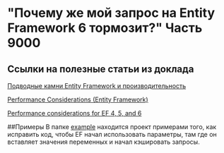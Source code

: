 # "Почему же мой запрос на Entity Framework 6 тормозит?" Часть 9000
## Ссылки на полезные статьи из доклада 

[Подводные камни Entity Framework и производительность](https://habr.com/ru/post/269901/)

[Performance Considerations (Entity Framework)](https://docs.microsoft.com/ru-ru/dotnet/framework/data/adonet/ef/performance-considerations)

[Performance considerations for EF 4, 5, and 6](https://docs.microsoft.com/ru-ru/ef/ef6/fundamentals/performance/perf-whitepaper)

##Примеры
В папке [example](/example) находится проект примерами того, как исправить код, чтобы EF начал использовать параметры, там где он вставляет значения переменных и начал кэшировать запросы.
